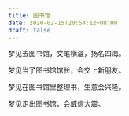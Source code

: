```yaml
---
title: 图书馆
date: 2020-02-15T20:54:12+08:00
draft: false
---
```


梦见去图书馆，文笔横溢，扬名四海。<br>


梦见当了图书馆馆长，会交上新朋友。<br>


梦见在图书馆里整理书，生意会兴隆。<br>


梦见走出图书馆，会威信大震。<br>
